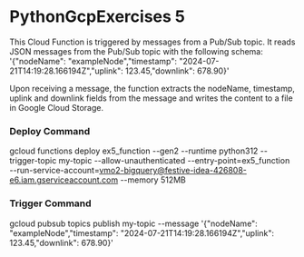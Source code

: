 # PythonGcpExercises 5

This Cloud Function is triggered by messages from a Pub/Sub topic. It reads JSON messages from the Pub/Sub topic with the following schema:
'{"nodeName": "exampleNode","timestamp": "2024-07-21T14:19:28.166194Z","uplink": 123.45,"downlink": 678.90}'

Upon receiving a message, the function extracts the nodeName, timestamp, uplink and downlink fields from the message and writes the content to a file in Google Cloud Storage.
 
### Deploy Command 
gcloud functions deploy ex5_function --gen2 --runtime python312 --trigger-topic my-topic --allow-unauthenticated --entry-point=ex5_function --run-service-account=vmo2-bigquery@festive-idea-426808-e6.iam.gserviceaccount.com --memory 512MB

### Trigger Command
gcloud pubsub topics publish my-topic --message '{"nodeName": "exampleNode","timestamp": "2024-07-21T14:19:28.166194Z","uplink": 123.45,"downlink": 678.90}'
